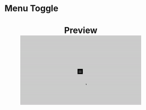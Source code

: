 # Menu Toggle

<h1 align="center">
    Preview
   <br/>
   
   <img src="https://github.com/rodrigosnantes/simple-toogle/blob/main/toggle.gif" width="400" />
</h1>
